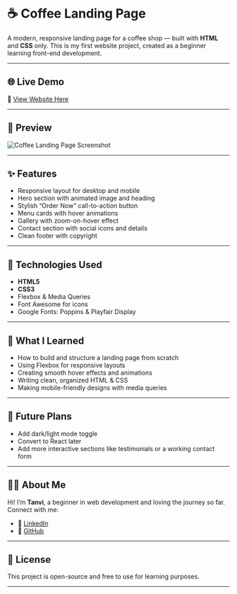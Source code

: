 # ☕ Coffee Landing Page

A modern, responsive landing page for a coffee shop — built with **HTML** and **CSS** only. This is my first website project, created as a beginner learning front-end development.

---

## 🌐 Live Demo

🔗 [View Website Here](https://tanvispace.github.io/coffee-landing-page/)  

---

## 📸 Preview

![Coffee Landing Page Screenshot](preview.png)  

---

## ✨ Features

- Responsive layout for desktop and mobile
- Hero section with animated image and heading
- Stylish “Order Now” call-to-action button
- Menu cards with hover animations
- Gallery with zoom-on-hover effect
- Contact section with social icons and details
- Clean footer with copyright

---

## 📁 Technologies Used

- **HTML5**
- **CSS3**
- Flexbox & Media Queries
- Font Awesome for icons
- Google Fonts: Poppins & Playfair Display

---


## 🧠 What I Learned

- How to build and structure a landing page from scratch
- Using Flexbox for responsive layouts
- Creating smooth hover effects and animations
- Writing clean, organized HTML & CSS
- Making mobile-friendly designs with media queries

---

## 🚀 Future Plans

- Add dark/light mode toggle
- Convert to React later
- Add more interactive sections like testimonials or a working contact form

---

## 🙋‍♀️ About Me

Hi! I’m **Tanvi**, a beginner in web development and loving the journey so far.  
Connect with me:  
- 💼 [LinkedIn](https://www.linkedin.com/in/tanvi-mahajan-699bb82a0/)  
- 🐙 [GitHub](https://github.com/tanvispace)

---

## 📄 License

This project is open-source and free to use for learning purposes.

---


